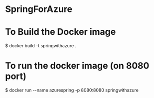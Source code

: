 # SpringForAzure

# To Build the Docker image
$ docker build -t springwithazure .

# To run the docker image (on 8080 port)
$ docker run --name azurespring -p 8080:8080 springwithazure

